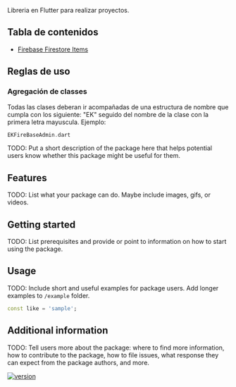 <!--
This README describes the package. If you publish this package to pub.dev,
this README's contents appear on the landing page for your package.

For information about how to write a good package README, see the guide for
[writing package pages](https://dart.dev/guides/libraries/writing-package-pages).

For general information about developing packages, see the Dart guide for
[creating packages](https://dart.dev/guides/libraries/create-library-packages)
and the Flutter guide for
[developing packages and plugins](https://flutter.dev/developing-packages).
-->


Libreria en Flutter para realizar proyectos.

## Tabla de contenidos
* [Firebase Firestore Items](/lib/fbadmin/firestore/fbitems/)

## Reglas de uso
### Agregación de classes
Todas las clases deberan ir acompañadas de una estructura de nombre que cumpla con los siguiente:
"EK" seguido del nombre de la clase con la primera letra mayuscula.
Ejemplo: 
```dart
EKFireBaseAdmin.dart
```

TODO: Put a short description of the package here that helps potential users
know whether this package might be useful for them.

## Features

TODO: List what your package can do. Maybe include images, gifs, or videos.

## Getting started

TODO: List prerequisites and provide or point to information on how to
start using the package.

## Usage

TODO: Include short and useful examples for package users. Add longer examples
to `/example` folder.

```dart
const like = 'sample';
```

## Additional information

TODO: Tell users more about the package: where to find more information, how to
contribute to the package, how to file issues, what response they can expect
from the package authors, and more.

[![version](https://img.shields.io/badge/version-0.0.1-green.svg)](https://semver.org)